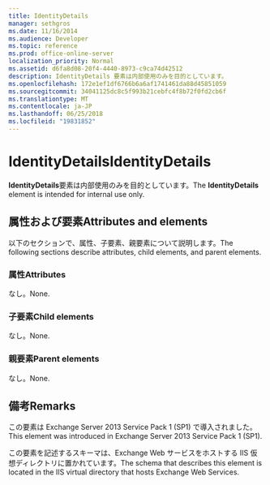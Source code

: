 ```yaml
---
title: IdentityDetails
manager: sethgros
ms.date: 11/16/2014
ms.audience: Developer
ms.topic: reference
ms.prod: office-online-server
localization_priority: Normal
ms.assetid: d6fa8d08-20f4-4440-8973-c9ca74d42512
description: IdentityDetails 要素は内部使用のみを目的としています。
ms.openlocfilehash: 172e1ef1df6766b6a6af1741461da88d45851059
ms.sourcegitcommit: 34041125dc8c5f993b21cebfc4f8b72f0fd2cb6f
ms.translationtype: MT
ms.contentlocale: ja-JP
ms.lasthandoff: 06/25/2018
ms.locfileid: "19831852"
---
```

# <a name="identitydetails"></a><span data-ttu-id="79f16-103">IdentityDetails</span><span class="sxs-lookup"><span data-stu-id="79f16-103">IdentityDetails</span></span>

<span data-ttu-id="79f16-104">**IdentityDetails**要素は内部使用のみを目的としています。</span><span class="sxs-lookup"><span data-stu-id="79f16-104">The **IdentityDetails** element is intended for internal use only.</span></span> 

## <a name="attributes-and-elements"></a><span data-ttu-id="79f16-105">属性および要素</span><span class="sxs-lookup"><span data-stu-id="79f16-105">Attributes and elements</span></span>

<span data-ttu-id="79f16-106">以下のセクションで、属性、子要素、親要素について説明します。</span><span class="sxs-lookup"><span data-stu-id="79f16-106">The following sections describe attributes, child elements, and parent elements.</span></span>
  
### <a name="attributes"></a><span data-ttu-id="79f16-107">属性</span><span class="sxs-lookup"><span data-stu-id="79f16-107">Attributes</span></span>

<span data-ttu-id="79f16-108">なし。</span><span class="sxs-lookup"><span data-stu-id="79f16-108">None.</span></span>
  
### <a name="child-elements"></a><span data-ttu-id="79f16-109">子要素</span><span class="sxs-lookup"><span data-stu-id="79f16-109">Child elements</span></span>

<span data-ttu-id="79f16-110">なし。</span><span class="sxs-lookup"><span data-stu-id="79f16-110">None.</span></span>
  
### <a name="parent-elements"></a><span data-ttu-id="79f16-111">親要素</span><span class="sxs-lookup"><span data-stu-id="79f16-111">Parent elements</span></span>

<span data-ttu-id="79f16-112">なし。</span><span class="sxs-lookup"><span data-stu-id="79f16-112">None.</span></span>
  
## <a name="remarks"></a><span data-ttu-id="79f16-113">備考</span><span class="sxs-lookup"><span data-stu-id="79f16-113">Remarks</span></span>

<span data-ttu-id="79f16-114">この要素は Exchange Server 2013 Service Pack 1 (SP1) で導入されました。</span><span class="sxs-lookup"><span data-stu-id="79f16-114">This element was introduced in Exchange Server 2013 Service Pack 1 (SP1).</span></span>
  
<span data-ttu-id="79f16-115">この要素を記述するスキーマは、Exchange Web サービスをホストする IIS 仮想ディレクトリに置かれています。</span><span class="sxs-lookup"><span data-stu-id="79f16-115">The schema that describes this element is located in the IIS virtual directory that hosts Exchange Web Services.</span></span>
  

